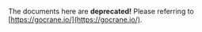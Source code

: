 The documents here are **deprecated!** Please referring to [https://gocrane.io/](https://gocrane.io/).
